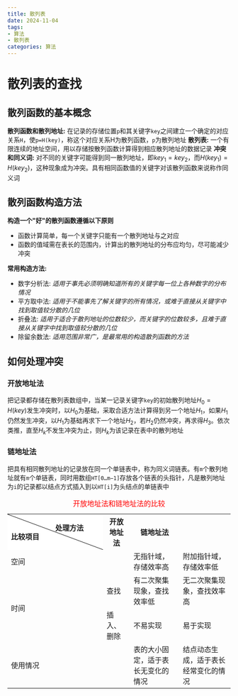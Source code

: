 ```yaml
---
title: 散列表
date: 2024-11-04
tags:
- 算法
- 散列表
categories: 算法
---
```


# 散列表的查找

## 散列函数的基本概念

**散列函数和散列地址:** 在记录的存储位置`p`和其关键字`key`之间建立一个确定的对应关系`H`，使`p=H(key)`，称这个对应关系H为散列函数，`p`为散列地址
**散列表:** 一个有限连续的地址空间，用以存储按散列函数计算得到相应散列地址的数据记录
**冲突和同义词:** 对不同的关键字可能得到同一散列地址，即$key_1 = key_2$，而$H(key_1) = H(key_2)$，这种现象成为冲突。具有相同函数值的关键字对该散列函数来说称作同义词

## 散列函数构造方法

**构造一个"好"的散列函数遵循以下原则**

- 函数计算简单，每一个关键字只能有一个散列地址与之对应
- 函数的值域需在表长的范围内，计算出的散列地址的分布应均匀，尽可能减少冲突

**常用构造方法:**

- 数字分析法: *适用于事先必须明确知道所有的关键字每一位上各种数字的分布情况*
- 平方取中法: *适用于不能事先了解关键字的所有情况，或难于直接从关键字中找到取值较分散的几位*
- 折叠法:    *适用于适合于散列地址的位数较少，而关键字的位数较多，且难于直接从关键字中找到取值较分散的几位*
- 除留余数法: *适用范围非常广，是最常用的构造散列函数的方法*

## 如何处理冲突

### 开放地址法

把记录都存储在散列表数组中，当某一记录关键字`key`的初始散列地址$H_0=H(key)$发生冲突时，以$H_0$为基础，采取合适方法计算得到另一个地址$H_1$，如果$H_1$仍然发生冲突，以$H_1$为基础再求下一个地址$H_2$，若$H_2$仍然冲突，再求得$H_3$。依次类推，直至$H_k$不发生冲突为止，则$H_k$为该记录在表中的散列地址

### 链地址法

把具有相同散列地址的记录放在同一个单链表中，称为同义词链表。有`m`个散列地址就有`m`个单链表，同时用数组`HT[0…m−1]`存放各个链表的头指针，凡是散列地址为`i`的记录都以结点方式插入到以`HT[i]`为头结点的单链表中

<style>
#lineTd {
    background:#FFFFFF url(data:image/svg+xml;base64,PHN2ZyB4bWxucz0iaHR0cDovL3d3dy53My5vcmcvMjAwMC9zdmciIHdpZHRoPSIxMDAlIiBoZWlnaHQ9IjEwMCUiPjxsaW5lIHgxPSIwIiB5MT0iMCIgeDI9IjEwMCUiIHkyPSIxMDAlIiBzdHJva2U9ImJsYWNrIiBzdHJva2Utd2lkdGg9IjEiLz48L3N2Zz4=) no-repeat 100% center;
    width: 200px;
}

#td {
    text-align: center;
}
</style>

<escape>
<table>
    <caption style="color: red">开放地址法和链地址法的比较</caption>
    <tr>
        <th id="lineTd">
            <span style="float:left;margin-top: 20px">比较项目</span>
            <span style="right:left;margin-top: -10px">处理方法</span>
        </th>
        <th>开放地址法</th>
        <th>链地址法</th>
    </tr>
    <tr>
        <td colspan="2">空间</td>
        <td>无指针域，存储效率高</td>
        <td>附加指针域，存储效率低</td>
    </tr>
    <tr>
        <td rowspan="2">时间</td>
        <td>查找</td>
        <td>有二次聚集现象，查找效率低</td>
        <td>无二次聚集现象，查找效率高</td>
    </tr>
    <tr>
        <td>插入、删除</td>
        <td>不易实现</td>
        <td>易于实现</td>
    </tr>
    <tr>
        <td colspan="2">使用情况</td>
        <td>表的大小固定，适于表长无变化的情况</td>
        <td>结点动态生成，适于表长经常变化的情况</td>
    </tr>
</table>
</escape>

